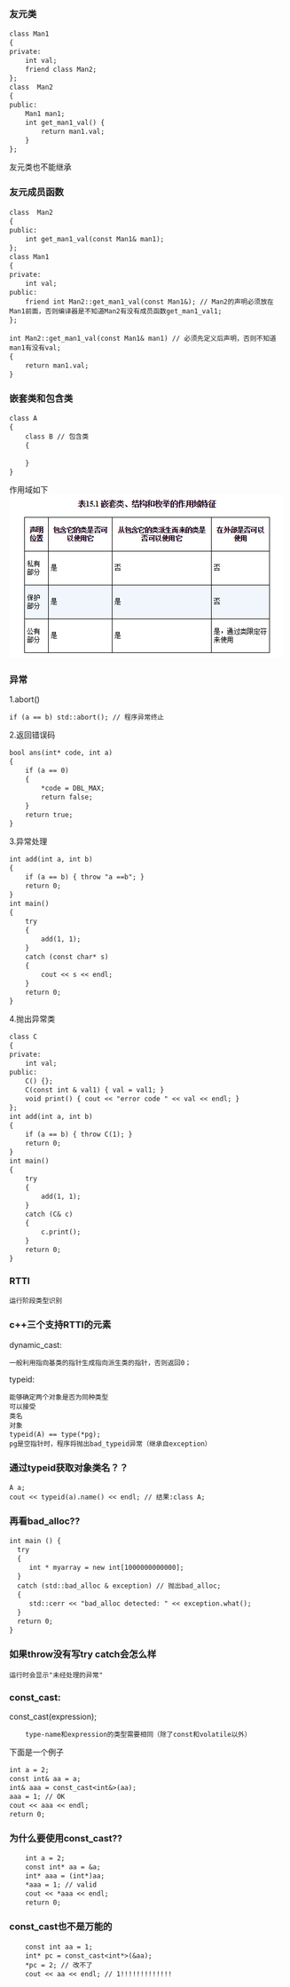 ### 友元类
```
class Man1
{
private:
	int val;
	friend class Man2;
};
class  Man2
{
public:
	Man1 man1;
	int get_man1_val() {
		return man1.val;
	}
};
```
友元类也不能继承

### 友元成员函数
```
class  Man2
{
public:
	int get_man1_val(const Man1& man1);
};
class Man1
{
private:
	int val;
public:
	friend int Man2::get_man1_val(const Man1&); // Man2的声明必须放在Man1前面，否则编译器是不知道Man2有没有成员函数get_man1_val1;
};

int Man2::get_man1_val(const Man1& man1) // 必须先定义后声明，否则不知道man1有没有val;
{
	return man1.val;
}
```

### 嵌套类和包含类
```
class A 
{
    class B // 包含类  
    {

    }
}
```
作用域如下
![image](https://github.com/qianyuqiao/Cplusplus/blob/master/C%2B%2Bprimerplus/img/123.PNG)

### 异常
1.abort()
```
if (a == b) std::abort(); // 程序异常终止
```
2.返回错误码
```
bool ans(int* code, int a)
{
	if (a == 0)
	{
		*code = DBL_MAX;
		return false;
	}
	return true;
}
```
3.异常处理
```
int add(int a, int b)
{
	if (a == b) { throw "a ==b"; }
	return 0;
}
int main()
{
	try
	{
		add(1, 1);
	}
	catch (const char* s)
	{
		cout << s << endl;
	}
	return 0;
}
```
4.抛出异常类
```
class C
{
private:
	int val;
public:
	C() {};
	C(const int & val1) { val = val1; }
	void print() { cout << "error code " << val << endl; }
};
int add(int a, int b)
{
	if (a == b) { throw C(1); }
	return 0;
}
int main()
{
	try
	{
		add(1, 1);
	}
	catch (C& c)
	{
		c.print();
	}
	return 0;
}
```

### RTTI
```
运行阶段类型识别
```

### c++三个支持RTTI的元素
dynamic_cast:
```
一般利用指向基类的指针生成指向派生类的指针，否则返回0；
```
typeid:
```
能够确定两个对象是否为同种类型
可以接受
类名
对象
typeid(A) == type(*pg);
pg是空指针时，程序将抛出bad_typeid异常（继承自exception）
```

### 通过typeid获取对象类名？？
```
A a;
cout << typeid(a).name() << endl; // 结果:class A;
```

### 再看bad_alloc??
```
int main () { 
  try
  { 
     int * myarray = new int[1000000000000]; 
  } 
  catch (std::bad_alloc & exception) // 抛出bad_alloc;
  { 
     std::cerr << "bad_alloc detected: " << exception.what(); 
  } 
  return 0; 
} 
```

### 如果throw没有写try catch会怎么样
```
运行时会显示"未经处理的异常"
```

### const_cast:
const_cast<type-name>(expression);
```
	type-name和expression的类型需要相同（除了const和volatile以外）
```
下面是一个例子
```
int a = 2;
const int& aa = a;
int& aaa = const_cast<int&>(aa);
aaa = 1; // OK
cout << aaa << endl;
return 0;
```
	
### 为什么要使用const_cast??
```
	int a = 2;
	const int* aa = &a;
	int* aaa = (int*)aa;
	*aaa = 1; // valid
	cout << *aaa << endl;
	return 0;
```

### const_cast也不是万能的
```
	const int aa = 1;
	int* pc = const_cast<int*>(&aa);
	*pc = 2; // 改不了
	cout << aa << endl; // 1!!!!!!!!!!!!!
```

